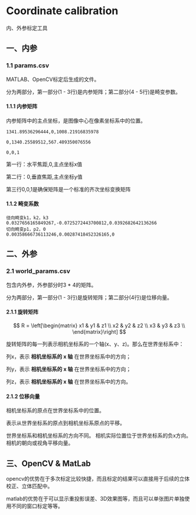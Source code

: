 # Coordinate calibration 

内、外参标定工具

##  一、内参

###  1.1 params.csv

MATLAB、OpenCV标定后生成的文件。

分为两部分，第一部分(1 - 3行)是内参矩阵；第二部分(4 - 5行)是畸变参数。

#### 1.1.1 内参矩阵

内参矩阵中的主点坐标，是图像中心在像素坐标系中的位置。

```
1341.89536296444,0,1008.21916835978

0,1340.25589512,567.409350076556

0,0,1
```

第一行：水平焦距,0,主点坐标x值

第二行：0,垂直焦距,主点坐标y值

第三行0,0,1是确保矩阵是一个标准的齐次坐标变换矩阵



#### 1.1.2 畸变系数

```
径向畸变k1，k2，k3
0.0327656165849267,-0.0725272443700812,0.0392682642136266
切向畸变p1，p2，0
0.00358666736113246,0.00287418452326165,0
```







## 二、外参

### 2.1 world_params.csv

包含内外参，外参部分时3 * 4的矩阵。

分为两部分，第一部分(1 - 3行)是旋转矩阵；第二部分(4行)是位移向量。

#### 2.1.1 旋转矩阵

$$
R = 
\left[\begin{matrix}
	x1 & y1 & z1 \\
	x2 & y2 & z2 \\
	x3 & y3 & z3 \\
\end{matrix}\right]
$$

旋转矩阵的每一列表示相机坐标系的一个轴(x、y、z)。那么在世界坐标系中：

列x，表示 **相机坐标系的 x 轴** 在世界坐标系中的方向；

列y，表示 **相机坐标系的 x 轴** 在世界坐标系中的方向；

列z，表示 **相机坐标系的 x 轴** 在世界坐标系中的方向。



#### 2.1.2 位移向量

相机坐标系的原点在世界坐标系中的位置。

表示从世界坐标系的原点到相机坐标系原点的平移。

世界坐标系和相机坐标系的方向不同。
相机实际位置位于世界坐标系的负x方向。
相机的朝向或视角平移向量。



## 三、OpenCV & MatLab

opencv的优势在于多次标定比较快捷，而且标定的结果可以直接用于后续的立体校正、立体匹配中。

matlab的优势在于可以显示重投影误差、3D效果图等，而且可以单张图片单独使用不同的窗口标定等等。
